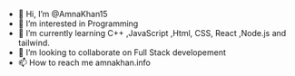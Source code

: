 - 👋 Hi, I’m @AmnaKhan15
- 👀 I’m interested in Programming
- 🌱 I’m currently learning C++ ,JavaScript ,Html, CSS, React ,Node.js and tailwind. 
- 💞️ I’m looking to collaborate on Full Stack developement
- 📫 How to reach me amnakhan.info

<!---
AmnaKhan15/AmnaKhan15 is a ✨ special ✨ repository because its `README.md` (this file) appears on your GitHub profile.
You can click the Preview link to take a look at your changes.
--->
